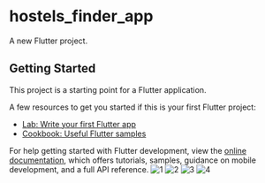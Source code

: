 # hostels_finder_app

A new Flutter project.

## Getting Started

This project is a starting point for a Flutter application.

A few resources to get you started if this is your first Flutter project:

- [Lab: Write your first Flutter app](https://docs.flutter.dev/get-started/codelab)
- [Cookbook: Useful Flutter samples](https://docs.flutter.dev/cookbook)

For help getting started with Flutter development, view the
[online documentation](https://docs.flutter.dev/), which offers tutorials,
samples, guidance on mobile development, and a full API reference.
![1](https://github.com/user-attachments/assets/1e0b19d4-b670-41b0-8540-910c17fd4041)
![2](https://github.com/user-attachments/assets/ad8595bc-ebe2-4fe8-a649-29c913b4de35)
![3](https://github.com/user-attachments/assets/e2065f12-24f7-48a0-86d1-c9edfaace4f3)
![4](https://github.com/user-attachments/assets/7005a3af-f91c-4970-89d0-dba7528ccf9d)
